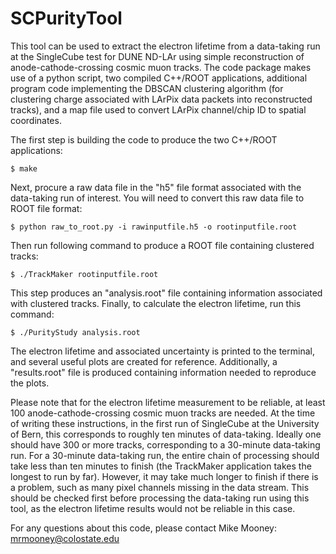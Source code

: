 # SCPurityTool

This tool can be used to extract the electron lifetime from a data-taking run at the SingleCube test for DUNE ND-LAr using simple reconstruction of anode-cathode-crossing cosmic muon tracks.  The code package makes use of a python script, two compiled C++/ROOT applications, additional program code implementing the DBSCAN clustering algorithm (for clustering charge associated with LArPix data packets into reconstructed tracks), and a map file used to convert LArPix channel/chip ID to spatial coordinates.

The first step is building the code to produce the two C++/ROOT applications:

```$ make```

Next, procure a raw data file in the "h5" file format associated with the data-taking run of interest.  You will need to convert this raw data file to ROOT file format:

```$ python raw_to_root.py -i rawinputfile.h5 -o rootinputfile.root```

Then run following command to produce a ROOT file containing clustered tracks:

```$ ./TrackMaker rootinputfile.root```

This step produces an "analysis.root" file containing information associated with clustered tracks.  Finally, to calculate the electron lifetime, run this command:

```$ ./PurityStudy analysis.root```

The electron lifetime and associated uncertainty is printed to the terminal, and several useful plots are created for reference.  Additionally, a "results.root" file is produced containing information needed to reproduce the plots.

Please note that for the electron lifetime measurement to be reliable, at least 100 anode-cathode-crossing cosmic muon tracks are needed.  At the time of writing these instructions, in the first run of SingleCube at the University of Bern, this corresponds to roughly ten minutes of data-taking.  Ideally one should have 300 or more tracks, corresponding to a 30-minute data-taking run.  For a 30-minute data-taking run, the entire chain of processing should take less than ten minutes to finish (the TrackMaker application takes the longest to run by far).  However, it may take much longer to finish if there is a problem, such as many pixel channels missing in the data stream.  This should be checked first before processing the data-taking run using this tool, as the electron lifetime results would not be reliable in this case.

For any questions about this code, please contact Mike Mooney:  mrmooney@colostate.edu
